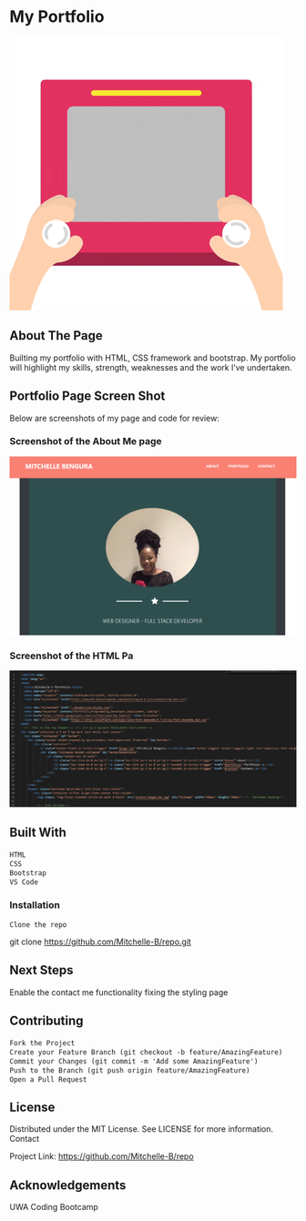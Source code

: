 
# My Portfolio #

![Gif](Assets/screenshots/portfolio.gif)

## About The Page ## 

Builting my portfolio with HTML, CSS framework and bootstrap. My portfolio will highlight my skills, strength, weaknesses and the work l've undertaken. 

## Portfolio Page Screen Shot ##

Below are screenshots of my page and code for review:

### Screenshot of the About Me page ###

![Screenshot of the website](Assets/screenshots/portfolio.PNG)

### Screenshot of the HTML Pa ###

![Screenshot of the HTML Code](Assets/screenshots/html.PNG)

## Built With ##

    HTML 
    CSS 
    Bootstrap
    VS Code


### Installation ###

    Clone the repo

git clone https://github.com/Mitchelle-B/repo.git

## Next Steps ##

Enable the contact me functionality 
fixing the styling page

## Contributing ##

    Fork the Project
    Create your Feature Branch (git checkout -b feature/AmazingFeature)
    Commit your Changes (git commit -m 'Add some AmazingFeature')
    Push to the Branch (git push origin feature/AmazingFeature)
    Open a Pull Request

## License ##

Distributed under the MIT License. See LICENSE for more information.
Contact

Project Link: https://github.com/Mitchelle-B/repo

## Acknowledgements ##

UWA Coding Bootcamp 
